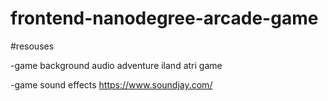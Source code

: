 frontend-nanodegree-arcade-game
===============================


#resouses

 -game background audio adventure iland atri game
 
 -game sound effects https://www.soundjay.com/
